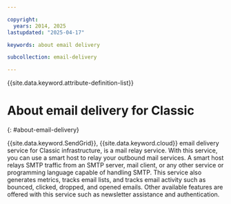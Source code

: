 ```yaml
---

copyright:
  years: 2014, 2025
lastupdated: "2025-04-17"

keywords: about email delivery

subcollection: email-delivery

---
```


{{site.data.keyword.attribute-definition-list}}

# About email delivery for Classic
{: #about-email-delivery}

{{site.data.keyword.SendGrid}}, {{site.data.keyword.cloud}} email delivery service for Classic infrastructure, is a mail relay service. With this service, you can use a smart host to relay your outbound mail services. A smart host relays SMTP traffic from an SMTP server, mail client, or any other service or programming language capable of handling SMTP. This service also generates metrics, tracks email lists, and tracks email activity such as bounced, clicked, dropped, and opened emails. Other available features are offered with this service such as newsletter assistance and authentication.
